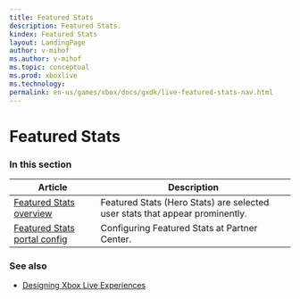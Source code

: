 ```yaml
---
title: Featured Stats
description: Featured Stats.
kindex: Featured Stats
layout: LandingPage
author: v-mihof
ms.author: v-mihof
ms.topic: conceptual
ms.prod: xboxlive
ms.technology: 
permalink: en-us/games/xbox/docs/gxdk/live-featured-stats-nav.html
---
```


# Featured Stats


### In this section

| Article | Description |
|---------|-------------|
| [Featured Stats overview](live-featuredstats-overview.md) | Featured Stats (Hero Stats) are selected user stats that appear prominently. |
| [Featured Stats portal config](config/live-featured-stats-config-nav.md) | Configuring Featured Stats at Partner Center. |


### See also

* [Designing Xbox Live Experiences](../../live-designing-experiences.md)
